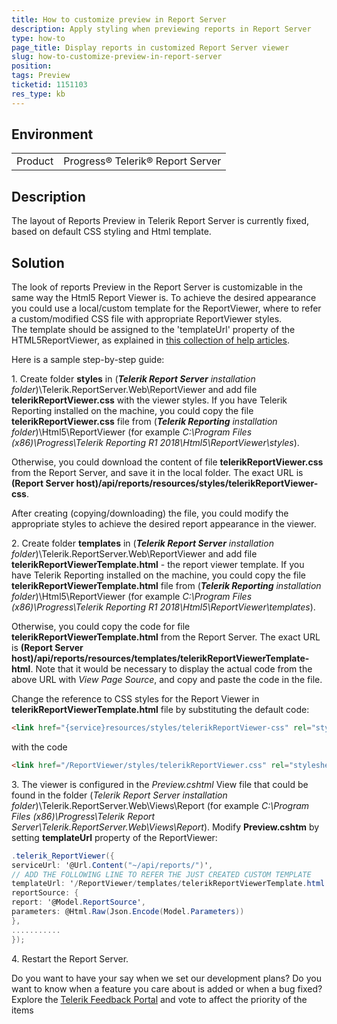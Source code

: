 ```yaml
---
title: How to customize preview in Report Server
description: Apply styling when previewing reports in Report Server
type: how-to
page_title: Display reports in customized Report Server viewer
slug: how-to-customize-preview-in-report-server
position: 
tags: Preview
ticketid: 1151103
res_type: kb
---
```


## Environment
<table>
	<tr>
		<td>Product</td>
		<td>Progress® Telerik® Report Server</td>
	</tr>
</table>

## Description
The layout of Reports Preview in Telerik Report Server is currently fixed, based on default CSS styling and Html template.

## Solution
The look of reports Preview in the Report Server is customizable in the same way the Html5 Report Viewer is.
To achieve the desired appearance you could use a local/custom template for the ReportViewer, where to refer a custom/modified CSS file with appropriate ReportViewer styles.  
The template should be assigned to the 'templateUrl' property of the HTML5ReportViewer, as explained in [this collection of help articles](https://docs.telerik.com/reporting/html5-report-viewer-styling-and-appearance).
  
Here is a sample step-by-step guide:  
  
1\. Create folder **styles** in (_**Telerik Report Server** installation folder_)\\Telerik.ReportServer.Web\\ReportViewer and add file **telerikReportViewer.css** with the viewer styles.
If you have Telerik Reporting installed on the machine, you could copy the file **telerikReportViewer.css** file from (_**Telerik Reporting** installation folder_)\Html5\ReportViewer (for example *C:\Program Files (x86)\Progress\Telerik Reporting R1 2018\Html5\ReportViewer\styles*).

Otherwise, you could download the content of file **telerikReportViewer.css** from the Report Server, and save it in the local folder. The exact URL is **(Report Server host)/api/reports/resources/styles/telerikReportViewer-css**.

After creating (copying/downloading) the file, you could modify the appropriate styles to achieve the desired report appearance in the viewer.

2\. Create folder **templates** in (_**Telerik Report Server** installation folder_)\\Telerik.ReportServer.Web\\ReportViewer and add file **telerikReportViewerTemplate.html** - the report viewer template.
If you have Telerik Reporting installed on the machine, you could copy the file **telerikReportViewerTemplate.html** file from (_**Telerik Reporting** installation folder_)\Html5\ReportViewer (for example *C:\Program Files (x86)\Progress\Telerik Reporting R1 2018\Html5\ReportViewer\templates*).

Otherwise, you could copy the code for file **telerikReportViewerTemplate.html** from the Report Server. The exact URL is **(Report Server host)/api/reports/resources/templates/telerikReportViewerTemplate-html**. Note that it would be necessary to display the actual code from the above URL with *View Page Source*, and copy and paste the code in the file.

Change the reference to CSS styles for the Report Viewer in **telerikReportViewerTemplate.html** file by substituting thе default code:
```HTML
<link href="{service}resources/styles/telerikReportViewer-css" rel="stylesheet" />
```
with thе code
```HTML
<link href="/ReportViewer/styles/telerikReportViewer.css" rel="stylesheet" />
```

3\. The viewer is configured in the _Preview.cshtml_ View file that could be found in the folder (_Telerik Report Server installation folder_)\\Telerik.ReportServer.Web\\Views\\Report (for example _C:\\Program Files (x86)\\Progress\\Telerik Report Server\\Telerik.ReportServer.Web\\Views\\Report_). Modify **Preview.cshtm** by setting **templateUrl** property of the ReportViewer:
```C#
.telerik_ReportViewer({
serviceUrl: '@Url.Content("~/api/reports/")',
// ADD THE FOLLOWING LINE TO REFER THE JUST CREATED CUSTOM TEMPLATE
templateUrl: '/ReportViewer/templates/telerikReportViewerTemplate.html',
reportSource: {
report: '@Model.ReportSource',
parameters: @Html.Raw(Json.Encode(Model.Parameters))
},
...........
});
```
4\. Restart the Report Server.
  

Do you want to have your say when we set our development plans?
Do you want to know when a feature you care about is added or when a bug fixed?
Explore the [Telerik Feedback Portal](http://www.telerik.com/support/feedback)
and vote to affect the priority of the items
